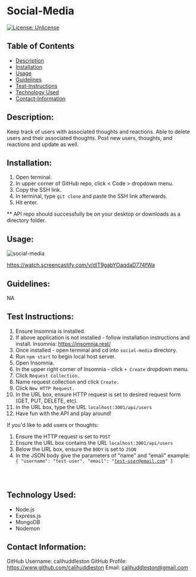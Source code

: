 # Social-Media

[![License: Unlicense](https://img.shields.io/badge/license-Unlicense-blue.svg)](http://unlicense.org/)

## Table of Contents

- [Description](#description)
- [Installation](#install)
- [Usage](#usage)
- [Guidelines](#guidelines)
- [Test-Instructions](#test)
- [Technology Used](#techused)
- [Contact-Information](#email)

## Description:

Keep track of users with associated thoughts and reactions. Able to delete users and their associated thoughts. Post new users, thoughts, and reactions and update as well.

## Installation:

1. Open terminal.
2. In upper corner of GitHub repo, click < Code > dropdown menu. 
3. Copy the SSH link.
4. In terminal, type `git clone` and paste the SSH link afterwards. 
5. Hit enter. 

** API repo should successfully be on your desktop or downloads as a directory folder.

## Usage:
![social-media](https://user-images.githubusercontent.com/102004484/217681731-5275f3d5-113f-4f60-95b3-5d7a65291657.png)

https://watch.screencastify.com/v/dIT9gabYOaqdaD774fWa

## Guidelines:

NA

## Test Instructions:

1. Ensure Insomnia is installed. 
2. If above application is not installed - follow installation instructions and install. 
    Insomnia: https://insomnia.rest/
3. Once installed - open terminal and cd into `social-media` directory.
4. Run `npm start` to begin local host server.
5. Open Insomnia.
6. In the upper right corner of Insomnia - click `+ Create` dropdown menu.
7. Click `Request Collection.`
8. Name request collection and click `Create.`
9. Click `New HTTP Request.`
10. In the URL box, ensure HTTP request is set to desired request form (GET, PUT, DELETE, etc).
11. In the URL box, type the URL `localhost:3001/api/users`
12. Have fun with the API and play around!

If you'd like to add users or thoughts: 
1. Ensure the HTTP request is set to `POST`
2. Ensure the URL box contains the URL `localhost:3001/api/users`
3. Below the URL box, ensure the `BODY` is set to `JSON`
4. In the JSON body give the parameters of "name" and "email"
      example: 
      <Code>
        {
            "username": "test-user",
	          "email": "test-user@email.com"
        }
</Code>

## Technology Used:
  - Node.js 
  - Express.js 
  - MongoDB 
  - Nodemon

## Contact Information:

GitHub Username: calihuddleston
GitHub Profile: https://www.github.com/calihuddleston
Email: calihuddleston@gmail.com
